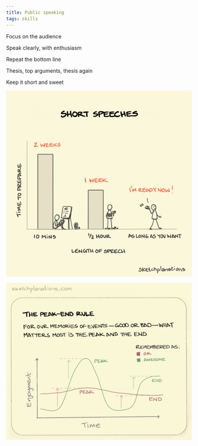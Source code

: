 ```yaml
---
title: Public speaking
tags: skills
---
```


Focus on the audience

Speak clearly, with enthusiasm

Repeat the bottom line

Thesis, top arguments, thesis again 

Keep it short and sweet


![](/assets/static/img/short-speeches.png)

![](/assets/static/img/peak-end-rule.jpeg)
